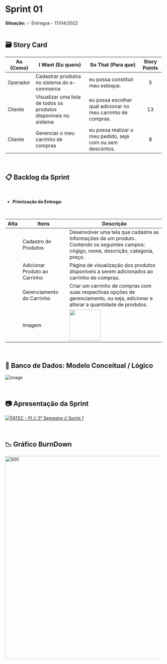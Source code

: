 # Sprint 01

**Situação:** ✅ Entregue - 17/04/2022 <br><br>

## 🗃️ Story Card

| As (Como)     | I Want (Eu quero)                                            | So That (Para que)                                           | Story Points |
| ------------- | ------------------------------------------------------------ | ------------------------------------------------------------ | :----------: |
| Operador | Cadastrar produtos no sistema do e-commerce                  | eu possa constituir meu estoque.                             |     5     |
| Cliente       | Visualizar uma lista de todos os produtos disponíveis no sistema | eu possa escolher qual adicionar no meu carrinho de compras. |     13     |
| Cliente       | Gerenciar o meu carrinho de compras                          | eu possa realizar o meu pedido, seja com ou sem descontos.   |     8    |

<br>

## 📋 Backlog da Sprint
<br>

- **Priorização de Entrega:**

<br>

| Alta | Itens | Descrição |
| ----- | ----- | --------- |
| | Cadastro de Produtos | Desenvolver uma tela que cadastre as informações de um produto. Contendo os seguintes campos: cógigo, nome, descrição, categoria, preço. |
| | Adicionar Produto ao Carrinho | Página de visualização dos produtos disponíveis a serem adicionados ao carrinho de compras. |
| | Gerenciamento do Carrinho | Criar um carrinho de compras com suas respectivas opções de gerenciamento, ou seja, adicionar e alterar a quantidade de produtos. |
| | Imagem | <img src="https://media.discordapp.net/attachments/913534866686103573/964989129681162300/PRIORIZACAO_DE_ENTREGAS_page-0001.jpg" width="100"/> |

<br>

## 🎲 Banco de Dados: Modelo Conceitual / Lógico
![image](https://user-images.githubusercontent.com/80851038/167059281-c4ce4a75-78c2-420c-94e9-392ced76c657.png)

<br>

## 📷 Apresentação da Sprint
[![FATEC - PI // 3° Semestre // Sprint 1](https://img.youtube.com/vi/DcT-e53yUGc/0.jpg)](https://youtu.be/DcT-e53yUGc "FATEC - PI // 3° Semestre // Sprint 1")

<br>

## 📉 Gráfico BurnDown
<img src="https://media.discordapp.net/attachments/913534866686103573/964993156380758126/inferno.png" alt="500" width="650"/>
